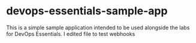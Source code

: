 # devops-essentials-sample-app

This is a simple sample application intended to be used alongside the labs for DevOps Essentials.
I edited file to test webhooks


